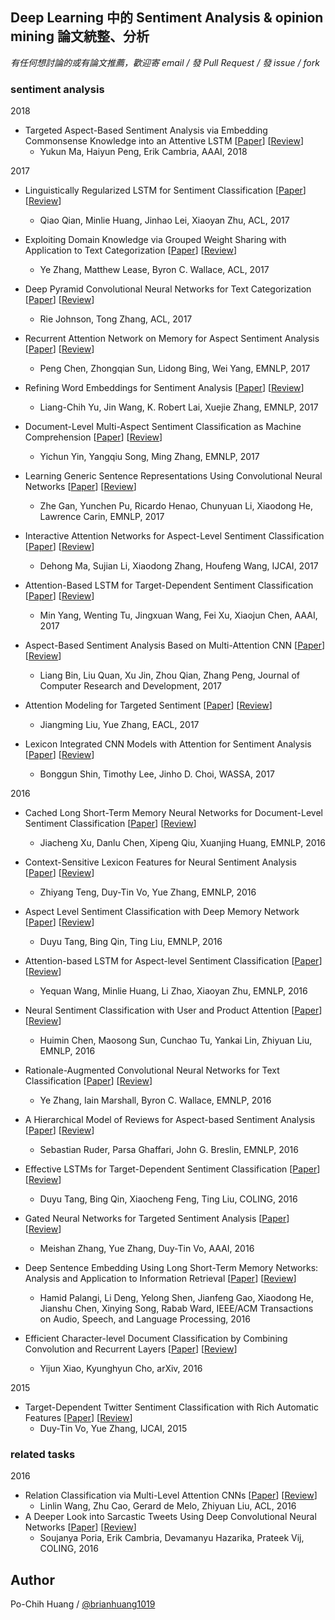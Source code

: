 ## Deep Learning 中的 Sentiment Analysis & opinion mining 論文統整、分析

*有任何想討論的或有論文推薦，歡迎寄 email / 發 Pull Request / 發 issue / fork*

### sentiment analysis

2018

- Targeted Aspect-Based Sentiment Analysis via Embedding Commonsense Knowledge into an Attentive LSTM [[Paper](http://sentic.net/sentic-lstm.pdf)] [[Review](reviews/Targeted-Aspect-Based-Sentiment-Analysis-via-Embedding-Commonsense-Knowledge-into-an-Attentive-LSTM.md)]
    - Yukun Ma, Haiyun Peng, Erik Cambria, AAAI, 2018

2017

- Linguistically Regularized LSTM for Sentiment Classification [[Paper](https://arxiv.org/abs/1611.03949)] [[Review](reviews/Linguistically-Regularized-LSTM-for-Sentiment-Classification.md)]
    - Qiao Qian, Minlie Huang, Jinhao Lei, Xiaoyan Zhu, ACL, 2017

- Exploiting Domain Knowledge via Grouped Weight Sharing with Application to Text Categorization [[Paper](https://arxiv.org/abs/1702.02535)] [[Review](reviews/Exploiting-Domain-Knowledge-via-Grouped-Weight-Sharing-with-Application-to-Text-Categorization.md)]
    - Ye Zhang, Matthew Lease, Byron C. Wallace, ACL, 2017

- Deep Pyramid Convolutional Neural Networks for Text Categorization [[Paper](http://www.aclweb.org/anthology/P17-1052)] [[Review](reviews/Deep-Pyramid-Convolutional-Neural-Networks-for-Text-Categorization.md)]
    - Rie Johnson, Tong Zhang, ACL, 2017

- Recurrent Attention Network on Memory for Aspect Sentiment Analysis [[Paper](http://aclweb.org/anthology/D17-1047)] [[Review](reviews/Recurrent-Attention-Network-on-Memory-for-Aspect-Sentiment-Analysis.md)]
    - Peng Chen, Zhongqian Sun, Lidong Bing, Wei Yang, EMNLP, 2017

- Refining Word Embeddings for Sentiment Analysis [[Paper](https://www.aclweb.org/anthology/D/D17/D17-1056.pdf)] [[Review](reviews/Refining-Word-Embeddings-for-Sentiment-Analysis.md)]
    - Liang-Chih Yu, Jin Wang, K. Robert Lai, Xuejie Zhang, EMNLP, 2017

- Document-Level Multi-Aspect Sentiment Classification as Machine Comprehension [[Paper](http://www.cse.ust.hk/~yqsong/papers/2017-EMNLP-AspectClassification.pdf)] [[Review](reviews/Document-Level-Multi-Aspect-Sentiment-Classification-as-Machine-Comprehension.md)]
    - Yichun Yin, Yangqiu Song, Ming Zhang, EMNLP, 2017

- Learning Generic Sentence Representations Using Convolutional Neural Networks [[Paper](https://arxiv.org/pdf/1611.07897.pdf)] [[Review](reviews/Learning-Generic-Sentence-Representations-Using-Convolutional-Neural-Networks.md)]
    - Zhe Gan, Yunchen Pu, Ricardo Henao, Chunyuan Li, Xiaodong He, Lawrence Carin, EMNLP, 2017

- Interactive Attention Networks for Aspect-Level Sentiment Classification [[Paper](https://arxiv.org/abs/1709.00893)] [[Review](reviews/Interactive-Attention-Networks-for-Aspect-Level-Sentiment-Classification.md)]
    - Dehong Ma, Sujian Li, Xiaodong Zhang, Houfeng Wang, IJCAI, 2017

- Attention-Based LSTM for Target-Dependent Sentiment Classification [[Paper](https://aaai.org/ocs/index.php/AAAI/AAAI17/paper/view/14151)] [[Review](reviews/Attention-Based-LSTM-for-Target-Dependent-Sentiment-Classification.md)]
    - Min Yang, Wenting Tu, Jingxuan Wang, Fei Xu, Xiaojun Chen, AAAI, 2017

- Aspect-Based Sentiment Analysis Based on Multi-Attention CNN [[Paper](http://crad.ict.ac.cn/EN/abstract/abstract3497.shtml)] [[Review](reviews/Aspect-Based-Sentiment-Analysis-Based-on-Multi-Attention-CNN.md)]
    - Liang Bin, Liu Quan, Xu Jin, Zhou Qian, Zhang Peng, Journal of Computer Research and Development, 2017

- Attention Modeling for Targeted Sentiment [[Paper](http://leoncrashcode.github.io/Documents/EACL2017.pdf)] [[Review](reviews/Attention-Modeling-for-Targeted-Sentiment.md)]
    - Jiangming Liu, Yue Zhang, EACL, 2017

- Lexicon Integrated CNN Models with Attention for Sentiment Analysis [[Paper](https://arxiv.org/abs/1610.06272)] [[Review](reviews/Lexicon-Integrated-CNN-Models-with-Attention-for-Sentiment-Analysis.md)]
    - Bonggun Shin, Timothy Lee, Jinho D. Choi, WASSA, 2017


2016

- Cached Long Short-Term Memory Neural Networks for Document-Level Sentiment Classification [[Paper](https://arxiv.org/abs/1610.04989)] [[Review](reviews/Cached-Long-Short-Term-Memory-Neural-Networks-for-Document-Level-Sentiment-Classification.md)]
    - Jiacheng Xu, Danlu Chen, Xipeng Qiu, Xuanjing Huang, EMNLP, 2016

- Context-Sensitive Lexicon Features for Neural Sentiment Analysis [[Paper](https://www.aclweb.org/anthology/D16-1169)] [[Review](reviews/Context-Sensitive-Lexicon-Features-for-Neural-Sentiment-Analysis.md)]
    - Zhiyang Teng, Duy-Tin Vo, Yue Zhang, EMNLP, 2016

- Aspect Level Sentiment Classification with Deep Memory Network [[Paper](https://arxiv.org/abs/1605.08900)] [[Review](reviews/Aspect-Level-Sentiment-Classification-with-Deep-Memory-Network.md)]
    - Duyu Tang, Bing Qin, Ting Liu, EMNLP, 2016

- Attention-based LSTM for Aspect-level Sentiment Classification [[Paper](https://aclweb.org/anthology/D16-1058)] [[Review](reviews/Attention-based-LSTM-for-Aspect-level-Sentiment-Classification.md)]
    - Yequan Wang, Minlie Huang, Li Zhao, Xiaoyan Zhu, EMNLP, 2016

- Neural Sentiment Classification with User and Product Attention [[Paper](https://www.aclweb.org/anthology/D16-1171)] [[Review](reviews/Neural-Sentiment-Classification-with-User-and-Product-Attention.md)]
    - Huimin Chen, Maosong Sun, Cunchao Tu, Yankai Lin, Zhiyuan Liu, EMNLP, 2016

- Rationale-Augmented Convolutional Neural Networks for Text Classification [[Paper](https://arxiv.org/abs/1605.04469)] [[Review](reviews/Rationale-Augmented-Convolutional-Neural-Networks-for-Text-Classification.md)]
    - Ye Zhang, Iain Marshall, Byron C. Wallace, EMNLP, 2016

- A Hierarchical Model of Reviews for Aspect-based Sentiment Analysis  [[Paper](https://arxiv.org/abs/1609.02745)] [[Review](reviews/A-Hierarchical-Model-of-Reviews-for-Aspect-based-Sentiment-Analysis.md)]
    - Sebastian Ruder, Parsa Ghaffari, John G. Breslin, EMNLP, 2016

- Effective LSTMs for Target-Dependent Sentiment Classification [[Paper](https://arxiv.org/abs/1512.01100)] [[Review](reviews/Effective-LSTMs-for-Target-Dependent-Sentiment-Classification.md)]
    - Duyu Tang, Bing Qin, Xiaocheng Feng, Ting Liu, COLING, 2016

- Gated Neural Networks for Targeted Sentiment Analysis [[Paper](https://www.aaai.org/ocs/index.php/AAAI/AAAI16/paper/download/12074/12065)] [[Review](reviews/Gated-Neural-Networks-for-Targeted-Sentiment-Analysis.md)]
    - Meishan Zhang, Yue Zhang, Duy-Tin Vo, AAAI, 2016

- Deep Sentence Embedding Using Long Short-Term Memory Networks: Analysis and Application to Information Retrieval [[Paper](https://arxiv.org/abs/1502.06922)] [[Review](reviews/Deep-Sentence-Embedding-Using-Long-Short-Term-Memory-Networks-Analysis-and-Application-to-Information-Retrieval.md)]
    - Hamid Palangi, Li Deng, Yelong Shen, Jianfeng Gao, Xiaodong He, Jianshu Chen, Xinying Song, Rabab Ward, IEEE/ACM Transactions on Audio, Speech, and Language Processing, 2016

- Efficient Character-level Document Classification by Combining Convolution and Recurrent Layers [[Paper](https://arxiv.org/abs/1602.00367)] [[Review](reviews/Efficient-Character-level-Document-Classification-by-Combining-Convolution-and-Recurrent-Layers.md)]
    - Yijun Xiao, Kyunghyun Cho, arXiv, 2016

2015

- Target-Dependent Twitter Sentiment Classification with Rich Automatic Features [[Paper](https://www.ijcai.org/Proceedings/15/Papers/194.pdf)] [[Review](reviews/Target-Dependent-Twitter-Sentiment-Classification-with-Rich-Automatic-Features.md)]
    - Duy-Tin Vo, Yue Zhang, IJCAI, 2015

### related tasks

2016

- Relation Classification via Multi-Level Attention CNNs [[Paper](http://iiis.tsinghua.edu.cn/~weblt/papers/relation-classification.pdf)] [[Review](reviews/Relation-Classification-via-Multi-Level-Attention-CNNs.md)]
    - Linlin Wang, Zhu Cao, Gerard de Melo, Zhiyuan Liu, ACL, 2016
- A Deeper Look into Sarcastic Tweets Using Deep Convolutional Neural Networks [[Paper](https://arxiv.org/abs/1610.08815)] [[Review](reviews/A-Deeper-Look-into-Sarcastic-Tweets-Using-Deep-Convolutional-Neural-Networks.md)]
    - Soujanya Poria, Erik Cambria, Devamanyu Hazarika, Prateek Vij, COLING, 2016


## Author
Po-Chih Huang / [@brianhuang1019](http://brianhuang1019.github.io/)
